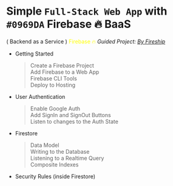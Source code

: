 # Simple `Full-Stack Web App` with `#0969DA` Firebase 🔥 BaaS 
( Backend as a Service )
<span style="color: yellow">Firebase 🔥</span>
_Guided Project: [By Fireship](https://www.youtube.com/watch?v=q5J5ho7YUhA)_

* Getting Started
    >Create a Firebase Project<br>
    >Add Firebase to a Web App<br>
    >Firebase CLI Tools<br>
    >Deploy to Hosting<br>
* User Authentication
    >Enable Google Auth<br>
    >Add SignIn and SignOut Buttons<br>
    >Listen to changes to the Auth State<br>
* Firestore
    >Data Model<br>
    >Writing to the Database<br>
    >Listening to a Realtime Query<br>
    >Composite Indexes<br>
* Security Rules (inside Firestore)

